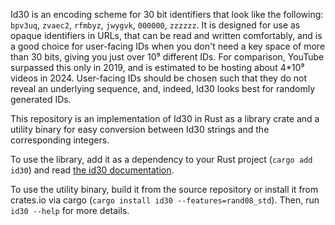 Id30 is an encoding scheme for 30 bit identifiers that look like the
following: `bpv3uq`, `zvaec2`, `rfmbyz`, `jwygvk`, `000000`, `zzzzzz`. It is
designed for use as opaque identifiers in URLs, that can be read and written
comfortably, and is a good choice for user-facing IDs when you don't need a
key space of more than 30 bits, giving you just over 10⁹ different IDs. For
comparison, YouTube surpassed this only in 2019, and is estimated to be
hosting about 4*10⁹ videos in 2024. User-facing IDs should be chosen such
that they do not reveal an underlying sequence, and, indeed, Id30 looks best
for randomly generated IDs.

This repository is an implementation of Id30 in Rust as a library crate and a
utility binary for easy conversion between Id30 strings and the corresponding
integers.

To use the library, add it as a dependency to your Rust project (`cargo add
id30`) and read [the id30 documentation](https://docs.rs/id30/latest/id30/).

To use the utility binary, build it from the source repository or install it
from crates.io via cargo (`cargo install id30 --features=rand08_std`). Then, run
`id30 --help` for more details.
